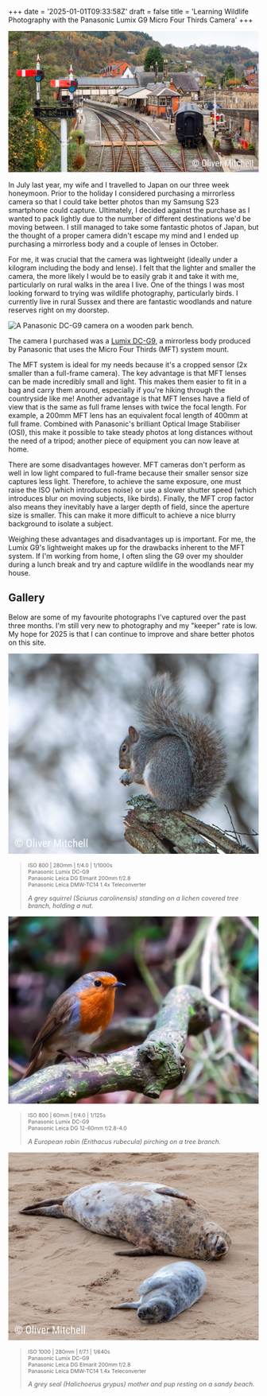 +++
date = '2025-01-01T09:33:58Z'
draft = false
title = 'Learning Wildlife Photography with the Panasonic Lumix G9 Micro Four Thirds Camera'
+++

![A grey squirrel (Sciurus carolinensis) standing on a lichen covered tree branch, holding a nut.](images/01012025-4.jpg "Grey Squirrel (Sciurus carolinensis)")

In July last year, my wife and I travelled to Japan on our three week honeymoon. Prior to the holiday I considered purchasing a mirrorless camera so that I could take better photos than my Samsung S23 smartphone could capture. Ultimately, I decided against the purchase as I wanted to pack lightly due to the number of different destinations we'd be moving between. I still managed to take some fantastic photos of Japan, but the thought of a proper camera didn't escape my mind and I ended up purchasing a mirrorless body and a couple of lenses in October.

For me, it was crucial that the camera was lightweight (ideally under a kilogram including the body and lense). I felt that the lighter and smaller the camera, the more likely I would be to easily grab it and take it with me, particularly on rural walks in the area I live. One of the things I was most looking forward to trying was wildlife photography, particularly birds. I currently live in rural Sussex and there are fantastic woodlands and nature reserves right on my doorstep.

![A Panasonic DC-G9 camera on a wooden park bench.](https://cdn.pixabay.com/photo/2019/08/22/20/11/digital-camera-4424316_1280.jpg "Panasonic DC-G9 camera")

The camera I purchased was a [Lumix DC-G9](https://www.panasonic.com/uk/consumer/cameras-camcorders/lumix-mirrorless-cameras/lumix-g-cameras/dc-g9.html), a mirrorless body produced by Panasonic that uses the Micro Four Thirds (MFT) system mount.

The MFT system is ideal for my needs because it's a cropped sensor (2x smaller than a full-frame camera). The key advantage is that MFT lenses can be made incredibly small and light. This makes them easier to fit in a bag and carry them around, especially if you're hiking through the countryside like me! Another advantage is that MFT lenses have a field of view that is the same as full frame lenses with twice the focal length. For example, a 200mm MFT lens has an equivalent focal length of 400mm at full frame. Combined with Panasonic's brilliant Optical Image Stabiliser (OSI), this make it possible to take steady photos at long distances without the need of a tripod; another piece of equipment you can now leave at home.

There are some disadvantages however. MFT cameras don't perform as well in low light compared to full-frame because their smaller sensor size captures less light. Therefore, to achieve the same exposure, one must raise the ISO (which introduces noise) or use a slower shutter speed (which introduces blur on moving subjects, like birds).
Finally, the MFT crop factor also means they inevitably have a larger depth of field, since the aperture size is smaller. This can make it more difficult to achieve a nice blurry background to isolate a subject.

Weighing these advantages and disadvantages up is important. For me, the Lumix G9's lightweight makes up for the drawbacks inherent to the MFT system. If I'm working from home, I often sling the G9 over my shoulder during a lunch break and try and capture wildlife in the woodlands near my house.

<h2 class="golden-title">Gallery</h2>
Below are some of my favourite photographs I've captured over the past three months. I'm still very new to photography and my "keeper" rate is low. My hope for 2025 is that I can continue to improve and share better photos on this site.

![A grey squirrel (Sciurus carolinensis) standing on a lichen covered tree branch, holding a nut.](images/01012025-1.jpg "Grey Squirrel (Sciurus carolinensis)")

<blockquote>
    <div class="photo-info-wrapper">
        <p class="photo-info-child" style="font-size: 8pt;">
            ISO 800 | 280mm | f/4.0 | 1/1000s<br>
            Panasonic Lumix DC-G9<br>
            Panasonic Leica DG Elmarit 200mm f/2.8<br>
            Panasonic Leica DMW-TC14 1.4x Teleconverter<br>
        </p>
        <p class="photo-info-child" style="font-size: 9.5pt;">
            <i>A grey squirrel (Sciurus carolinensis) standing on a lichen covered tree branch, holding a nut.</i>
        </p>
    </div>
</blockquote>

![A European robin (Erithacus rubecula) pirching on a tree branch.](images/01012025-2.jpg "European robin (Erithacus rubecula)")

<blockquote>
    <div class="photo-info-wrapper">
        <p class="photo-info-child" style="font-size: 8pt;">
            ISO 800 | 60mm | f/4.0 | 1/125s<br>
            Panasonic Lumix DC-G9<br>
            Panasonic Leica DG 12-60mm f/2.8-4.0<br>
        </p>
        <p class="photo-info-child" style="font-size: 9.5pt;">
            <i>A European robin (Erithacus rubecula) pirching on a tree branch.</i>
        </p>
    </div>
</blockquote>

![A grey seal (Halichoerus grypus) mother and pup resting on a sandy beach.](images/01012025-3.jpg "Grey Seal (Halichoerus grypus)")

<blockquote>
    <div class="photo-info-wrapper">
        <p class="photo-info-child" style="font-size: 8pt;">
            ISO 1000 | 280mm | f/7.1 | 1/640s<br>
            Panasonic Lumix DC-G9<br>
            Panasonic Leica DG Elmarit 200mm f/2.8<br>
            Panasonic Leica DMW-TC14 1.4x Teleconverter<br>
        </p>
        <p class="photo-info-child" style="font-size: 9.5pt;">
            <i>A grey seal (Halichoerus grypus) mother and pup resting on a sandy beach.</i>
        </p>
    </div>
</blockquote>
